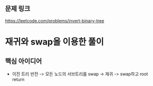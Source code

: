 ## 문제 링크
https://leetcode.com/problems/invert-binary-tree

# 재귀와 swap을 이용한 풀이
## 핵심 아이디어
- 이진 트리 반전 -> 모든 노드의 서브트리를 swap -> 재귀 -> swap하고 root return
